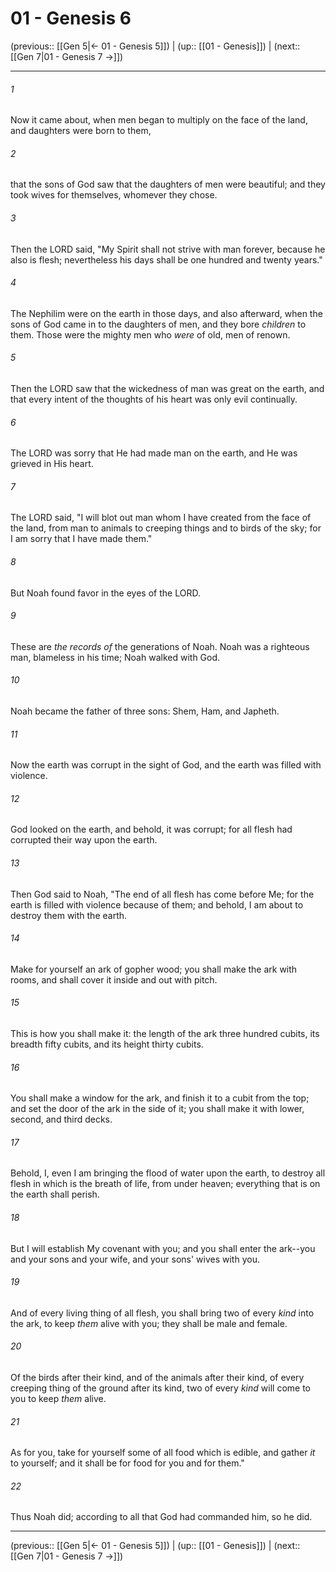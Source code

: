 # 01 - Genesis 6

(previous:: [[Gen 5|← 01 - Genesis 5]]) | (up:: [[01 - Genesis]]) | (next:: [[Gen 7|01 - Genesis 7 →]])

***


###### 1 
Now it came about, when men began to multiply on the face of the land, and daughters were born to them, 

###### 2 
that the sons of God saw that the daughters of men were beautiful; and they took wives for themselves, whomever they chose. 

###### 3 
Then the LORD said, "My Spirit shall not strive with man forever, because he also is flesh; nevertheless his days shall be one hundred and twenty years." 

###### 4 
The Nephilim were on the earth in those days, and also afterward, when the sons of God came in to the daughters of men, and they bore _children_ to them. Those were the mighty men who _were_ of old, men of renown. 

###### 5 
Then the LORD saw that the wickedness of man was great on the earth, and that every intent of the thoughts of his heart was only evil continually. 

###### 6 
The LORD was sorry that He had made man on the earth, and He was grieved in His heart. 

###### 7 
The LORD said, "I will blot out man whom I have created from the face of the land, from man to animals to creeping things and to birds of the sky; for I am sorry that I have made them." 

###### 8 
But Noah found favor in the eyes of the LORD. 

###### 9 
These are _the records of_ the generations of Noah. Noah was a righteous man, blameless in his time; Noah walked with God. 

###### 10 
Noah became the father of three sons: Shem, Ham, and Japheth. 

###### 11 
Now the earth was corrupt in the sight of God, and the earth was filled with violence. 

###### 12 
God looked on the earth, and behold, it was corrupt; for all flesh had corrupted their way upon the earth. 

###### 13 
Then God said to Noah, "The end of all flesh has come before Me; for the earth is filled with violence because of them; and behold, I am about to destroy them with the earth. 

###### 14 
Make for yourself an ark of gopher wood; you shall make the ark with rooms, and shall cover it inside and out with pitch. 

###### 15 
This is how you shall make it: the length of the ark three hundred cubits, its breadth fifty cubits, and its height thirty cubits. 

###### 16 
You shall make a window for the ark, and finish it to a cubit from the top; and set the door of the ark in the side of it; you shall make it with lower, second, and third decks. 

###### 17 
Behold, I, even I am bringing the flood of water upon the earth, to destroy all flesh in which is the breath of life, from under heaven; everything that is on the earth shall perish. 

###### 18 
But I will establish My covenant with you; and you shall enter the ark--you and your sons and your wife, and your sons' wives with you. 

###### 19 
And of every living thing of all flesh, you shall bring two of every _kind_ into the ark, to keep _them_ alive with you; they shall be male and female. 

###### 20 
Of the birds after their kind, and of the animals after their kind, of every creeping thing of the ground after its kind, two of every _kind_ will come to you to keep _them_ alive. 

###### 21 
As for you, take for yourself some of all food which is edible, and gather _it_ to yourself; and it shall be for food for you and for them." 

###### 22 
Thus Noah did; according to all that God had commanded him, so he did.

***

(previous:: [[Gen 5|← 01 - Genesis 5]]) | (up:: [[01 - Genesis]]) | (next:: [[Gen 7|01 - Genesis 7 →]])
